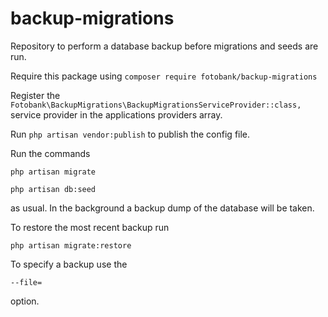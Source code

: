 # backup-migrations
Repository to perform a database backup before migrations and seeds are run.

Require this package using
  ```composer require fotobank/backup-migrations```

Register the 
  ```Fotobank\BackupMigrations\BackupMigrationsServiceProvider::class,```
service provider in the applications providers array.

Run
  ```php artisan vendor:publish```
to publish the config file.

Run the commands


  ```php artisan migrate```
  
  
  ```php artisan db:seed```
  
 
as usual. In the background a backup dump of the database will be taken.

To restore the most recent backup run


  ```php artisan migrate:restore```
  
To specify a backup use the


  ```--file=```
  
  
option.


